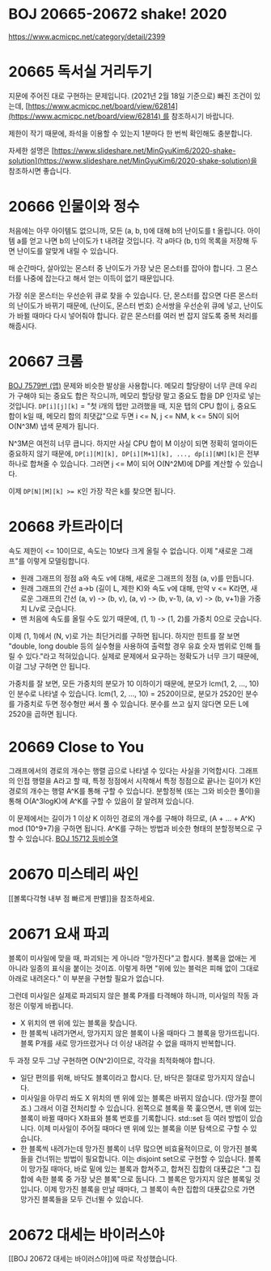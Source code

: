 # BOJ 20665-20672 shake! 2020

https://www.acmicpc.net/category/detail/2399

# 20665 독서실 거리두기
지문에 주어진 대로 구현하는 문제입니다. (2021년 2월 18일 기준으로) 빠진 조건이 있는데, [https://www.acmicpc.net/board/view/62814](https://www.acmicpc.net/board/view/62814) 를 참조하시기 바랍니다.

제한이 작기 때문에, 좌석을 이용할 수 있는지 1분마다 한 번씩 확인해도 충분합니다.

자세한 설명은 [https://www.slideshare.net/MinGyuKim6/2020-shake-solution](https://www.slideshare.net/MinGyuKim6/2020-shake-solution)을 참조하시면 좋습니다.

# 20666 인물이와 정수
처음에는 아무 아이템도 없으니까, 모든 (a, b, t)에 대해 b의 난이도를 t 올립니다. 아이템 a를 얻고 나면 b의 난이도가 t 내려갈 것입니다. 각 a마다 (b, t)의 목록을 저장해 두면 난이도를 알맞게 내릴 수 있습니다.

매 순간마다, 살아있는 몬스터 중 난이도가 가장 낮은 몬스터를 잡아야 합니다. 그 몬스터를 나중에 잡는다고 해서 얻는 이득이 없기 때문입니다.

가장 쉬운 몬스터는 우선순위 큐로 찾을 수 있습니다. 단, 몬스터를 잡으면 다른 몬스터의 난이도가 바뀌기 때문에, (난이도, 몬스터 번호) 순서쌍을 우선순위 큐에 넣고, 난이도가 바뀔 때마다 다시 넣어줘야 합니다. 같은 몬스터를 여러 번 잡지 않도록 중복 처리를 해줍시다.

# 20667 크롬
[BOJ 7579번 (앱)](https://acmicpc.net/problem/7579) 문제와 비슷한 발상을 사용합니다. 메모리 할당량이 너무 큰데 우리가 구해야 되는 중요도 합은 작으니까, 메모리 할당량 말고 중요도 합을 DP 인자로 넣는 것입니다. `DP[i][j][k]` = "첫 i개의 탭만 고려했을 때, 지운 탭의 CPU 합이 j, 중요도 합이 k일 때, 메모리 합의 최댓값"으로 두면 i <= N, j <= NM, k <= 5N이 되어 O(N^3M) 냅색 문제가 됩니다.

N^3M은 여전히 너무 큽니다. 하지만 사실 CPU 합이 M 이상이 되면 정확히 얼마이든 중요하지 않기 때문에, `DP[i][M][k], DP[i][M+1][k], ..., dp[i][NM][k]`은 전부 하나로 합쳐줄 수 있습니다. 그러면 j <= M이 되어 O(N^2M)에 DP를 계산할 수 있습니다.

이제 `DP[N][M][k] >= K`인 가장 작은 k를 찾으면 됩니다.

# 20668 카트라이더
속도 제한이 <= 10이므로, 속도는 10보다 크게 올릴 수 없습니다. 이제 "새로운 그래프"를 이렇게 모델링합니다.

* 원래 그래프의 정점 a와 속도 v에 대해, 새로운 그래프의 정점 (a, v)를 만듭니다.
* 원래 그래프의 간선 a->b (길이 L, 제한 K)와 속도 v에 대해, 만약 v <= K라면, 새로운 그래프의 간선 (a, v) -> (b, v), (a, v) -> (b, v-1), (a, v) -> (b, v+1)을 가중치 L/v로 긋습니다.
* 맨 처음에 속도를 올릴 수도 있기 때문에, (1, 1) -> (1, 2)를 가중치 0으로 긋습니다.

이제 (1, 1)에서 (N, v)로 가는 최단거리를 구하면 됩니다. 하지만 힌트를 잘 보면 "double, long double 등의 실수형을 사용하여 출력할 경우 유효 숫자 범위로 인해 틀릴 수 있다."라고 적혀있습니다. 실제로 문제에서 요구하는 정확도가 너무 크기 때문에, 이걸 그냥 구하면 안 됩니다.

가중치를 잘 보면, 모든 가중치의 분모가 10 이하이기 때문에, 분모가 lcm(1, 2, ..., 10)인 분수로 나타낼 수 있습니다. lcm(1, 2, ..., 10) = 2520이므로, 분모가 2520인 분수를 가중치로 두면 정수형만 써서 풀 수 있습니다. 분수를 쓰고 싶지 않다면 모든 L에 2520을 곱하면 됩니다.

# 20669 Close to You
그래프에서의 경로의 개수는 행렬 곱으로 나타낼 수 있다는 사실을 기억합시다. 그래프의 인접 행렬을 A라고 할 때, 특정 정점에서 시작해서 특정 정점으로 끝나는 길이가 K인 경로의 개수는 행렬 A^K를 통해 구할 수 있습니다. 분할정복 (또는 그와 비슷한 풀이)을 통해 O(A^3logK)에 A^K를 구할 수 있음이 잘 알려져 있습니다.

이 문제에서는 길이가 1 이상 K 이하인 경로의 개수를 구해야 하므로, (A + ... + A^K) mod (10^9+7)을 구하면 됩니다. A^K를 구하는 방법과 비슷한 형태의 분할정복으로 구할 수 있습니다. [BOJ 15712 등비수열](https://www.acmicpc.net/problem/15712)

# 20670 미스테리 싸인
[[볼록다각형 내부 점 빠르게 판별]]을 참조하세요.

# 20671 요새 파괴
블록이 미사일에 맞을 때, 파괴되는 게 아니라 "망가진다"고 합시다. 블록을 없애는 게 아니라 일종의 표식을 붙이는 것이죠. 이렇게 하면 "위에 있는 블럭은 피해 없이 그대로 아래로 내려온다." 이 부분을 구현할 필요가 없습니다.

그런데 미사일은 실제로 파괴되지 않은 블록 P개를 타격해야 하니까, 미사일의 작동 과정은 이렇게 바뀝니다.

* X 위치의 맨 위에 있는 블록을 찾습니다.
* 한 블록씩 내려가면서, 망가지지 않은 블록이 나올 때마다 그 블록을 망가뜨립니다. 블록 P개를 새로 망가뜨렸거나 더 이상 내려갈 수 없을 때까지 반복합니다.

두 과정 모두 그냥 구현하면 O(N^2)이므로, 각각을 최적화해야 합니다.

* 일단 편의를 위해, 바닥도 블록이라고 합시다. 단, 바닥은 절대로 망가지지 않습니다.
* 미사일을 아무리 쏴도 X 위치의 맨 위에 있는 블록은 바뀌지 않습니다. (망가질 뿐이죠.) 그래서 이걸 전처리할 수 있습니다. 왼쪽으로 블록을 쭉 훑으면서, 맨 위에 있는 블록이 바뀔 때마다 X좌표와 블록 번호를 기록합니다. std::set 등 여러 방법이 있습니다. 이제 미사일이 주어질 때마다 맨 위에 있는 블록을 이분 탐색으로 구할 수 있습니다.
* 한 블록씩 내려가는데 망가진 블록이 너무 많으면 비효율적이므로, 이 망가진 블록들을 건너뛰는 방법이 필요합니다. 이는 disjoint set으로 구현할 수 있습니다. 블록이 망가질 때마다, 바로 밑에 있는 블록과 합쳐주고, 합쳐진 집합의 대푯값은 "그 집합에 속한 블록 중 가장 낮은 블록"으로 둡니다. 그 블록은 망가지지 않은 블록일 것입니다. 이제 망가진 블록을 만날 때마다, 그 블록이 속한 집합의 대푯값으로 가면 망가진 블록들을 모두 건너뛸 수 있습니다.

# 20672 대세는 바이러스야
[[BOJ 20672 대세는 바이러스야]]에 따로 작성했습니다.